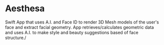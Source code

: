 # Aesthesa
Swift App that uses A.I. and Face ID to render 3D Mesh models of the user's face and extract facial geometry.
App retrieves/calculates geometric data and uses A.I. to make style and beauty suggestions based of face structure./
